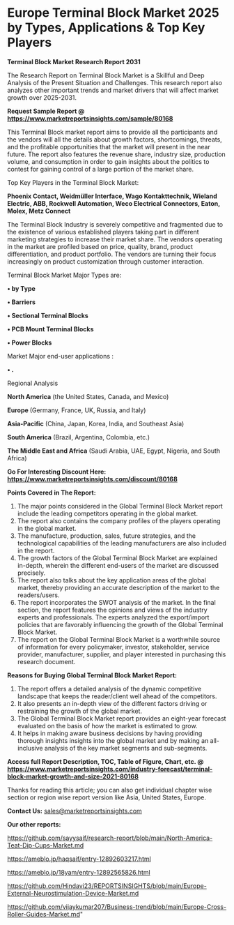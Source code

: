 # Europe Terminal Block Market 2025 by Types, Applications & Top Key Players

<strong>Terminal Block Market Research Report 2031</strong>

The Research Report on Terminal Block Market is a Skillful and Deep Analysis of the Present Situation and Challenges. This research report also analyzes other important trends and market drivers that will affect market growth over 2025-2031.

<strong>Request Sample Report @ <a href=https://www.marketreportsinsights.com/sample/80168>https://www.marketreportsinsights.com/sample/80168</a></strong>

This Terminal Block market report aims to provide all the participants and the vendors will all the details about growth factors, shortcomings, threats, and the profitable opportunities that the market will present in the near future. The report also features the revenue share, industry size, production volume, and consumption in order to gain insights about the politics to contest for gaining control of a large portion of the market share.

Top Key Players in the Terminal Block Market:

<strong>Phoenix Contact, Weidmüller Interface, Wago Kontakttechnik, Wieland Electric, ABB, Rockwell Automation, Weco Electrical Connectors, Eaton, Molex, Metz Connect</strong>

The Terminal Block Industry is severely competitive and fragmented due to the existence of various established players taking part in different marketing strategies to increase their market share. The vendors operating in the market are profiled based on price, quality, brand, product differentiation, and product portfolio. The vendors are turning their focus increasingly on product customization through customer interaction.

Terminal Block Market Major Types are:

<strong>• by Type

• Barriers

• Sectional Terminal Blocks

• PCB Mount Terminal Blocks

• Power Blocks</strong>

Market Major end-user applications :

<strong>• .</strong>

Regional Analysis

</u><strong><b>North America</b></strong> (the United States, Canada, and Mexico)

<strong><b>Europe </b></strong>(Germany, France, UK, Russia, and Italy)

<strong><b>Asia-Pacific</b></strong> (China, Japan, Korea, India, and Southeast Asia)

<strong><b>South America</b></strong> (Brazil, Argentina, Colombia, etc.)

<strong><b>The Middle East and Africa</b></strong> (Saudi Arabia, UAE, Egypt, Nigeria, and South Africa)

<strong>Go For Interesting Discount Here: <a href=https://www.marketreportsinsights.com/discount/80168>https://www.marketreportsinsights.com/discount/80168</a></strong>

<strong>Points Covered in The Report:</strong>
<ol>
  <li>The major points considered in the Global Terminal Block Market report include the leading competitors operating in the global market.</li>
  <li>The report also contains the company profiles of the players operating in the global market.</li>
  <li>The manufacture, production, sales, future strategies, and the technological capabilities of the leading manufacturers are also included in the report.</li>
  <li>The growth factors of the Global Terminal Block Market are explained in-depth, wherein the different end-users of the market are discussed precisely.</li>
  <li>The report also talks about the key application areas of the global market, thereby providing an accurate description of the market to the readers/users.</li>
  <li>The report incorporates the SWOT analysis of the market. In the final section, the report features the opinions and views of the industry experts and professionals. The experts analyzed the export/import policies that are favorably influencing the growth of the Global Terminal Block Market.</li>
  <li>The report on the Global Terminal Block Market is a worthwhile source of information for every policymaker, investor, stakeholder, service provider, manufacturer, supplier, and player interested in purchasing this research document.</li>
</ol>
<strong>Reasons for Buying Global Terminal Block Market Report:</strong>

<ol>
  <li>The report offers a detailed analysis of the dynamic competitive landscape that keeps the reader/client well ahead of the competitors.</li>
  <li>It also presents an in-depth view of the different factors driving or restraining the growth of the global market.</li>
  <li>The Global Terminal Block Market report provides an eight-year forecast evaluated on the basis of how the market is estimated to grow.</li>
  <li>It helps in making aware business decisions by having providing thorough insights insights into the global market and by making an all-inclusive analysis of the key market segments and sub-segments.</li>
</ol>
<strong>Access full Report Description, TOC, Table of Figure, Chart, etc. @ <a href=https://www.marketreportsinsights.com/industry-forecast/terminal-block-market-growth-and-size-2021-80168>https://www.marketreportsinsights.com/industry-forecast/terminal-block-market-growth-and-size-2021-80168</a></strong>


Thanks for reading this article; you can also get individual chapter wise section or region wise report version like Asia, United States, Europe.

<strong>Contact Us:</strong>
sales@marketreportsinsights.com

<strong>Our other reports:</strong>

<a href=https://github.com/sayysaif/research-report/blob/main/North-America-Teat-Dip-Cups-Market.md>https://github.com/sayysaif/research-report/blob/main/North-America-Teat-Dip-Cups-Market.md</a>

<a href=https://ameblo.jp/haqsaif/entry-12892603217.html>https://ameblo.jp/haqsaif/entry-12892603217.html</a>

<a href=https://ameblo.jp/18yam/entry-12892565826.html>https://ameblo.jp/18yam/entry-12892565826.html</a>

<a href=https://github.com/Hindavi23/REPORTSINSIGHTS/blob/main/Europe-External-Neurostimulation-Device-Market.md>https://github.com/Hindavi23/REPORTSINSIGHTS/blob/main/Europe-External-Neurostimulation-Device-Market.md</a>

<a href=https://github.com/vijaykumar207/Business-trend/blob/main/Europe-Cross-Roller-Guides-Market.md>https://github.com/vijaykumar207/Business-trend/blob/main/Europe-Cross-Roller-Guides-Market.md</a>"
